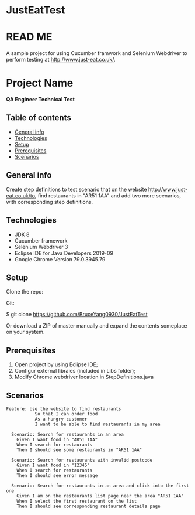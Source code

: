# JustEatTest
# READ ME
A sample project for using Cucumber framwork and Selenium Webdriver to perform testing at http://www.just-eat.co.uk/.

# Project Name
**QA Engineer Technical Test**

## Table of contents
* [General info](#general-info)
* [Technologies](#technologies)
* [Setup](#setup)
* [Prerequisites](#Prerequisites)
* [Scenarios](#Scenarios)

## General info
Create step definitions to test scenario that on the website http://www.just-eat.co.uk/to, find restaurants in "AR51 1AA" and add two more scenarios, with corresponding step definitions.



## Technologies
* JDK 8
* Cucumber framework
* Selenium Webdriver 3
* Eclipse IDE for Java Developers 2019-09
* Google Chrome Version 79.0.3945.79


## Setup
Clone the repo:

Git:

$ git clone https://github.com/BruceYang0930/JustEatTest

Or download a ZIP of master manually and expand the contents someplace on your system.

## Prerequisites
1. Open project by using Eclipse IDE;
2. Configur external libraies (included in Libs folder);
3. Modify Chrome webdriver location in StepDefinitions.java


## Scenarios

```Gherkin
Feature: Use the website to find restaurants
           So that I can order food
           As a hungry customer
           I want to be able to find restaurants in my area

  Scenario: Search for restaurants in an area
    Given I want food in "AR51 1AA"
    When I search for restaurants
    Then I should see some restaurants in "AR51 1AA"

  Scenario: Search for restaurants with invalid postcode
    Given I want food in "12345"
    When I search for restaurants
    Then I should see error message

  Scenario: Search for restaurants in an area and click into the first one
    Given I am on the restaurants list page near the area "AR51 1AA"
    When I select the first restaurant on the list
    Then I should see corresponding restaurant details page


